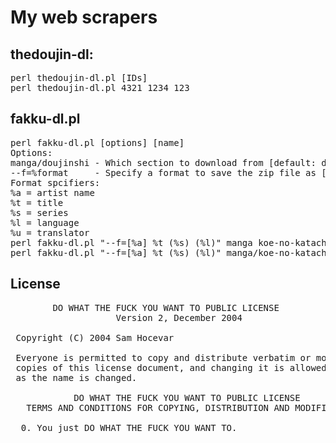 # My web scrapers

## thedoujin-dl:
<pre>
perl thedoujin-dl.pl [IDs]
perl thedoujin-dl.pl 4321 1234 123
</pre>

## fakku-dl.pl
<pre>
perl fakku-dl.pl [options] [name]
Options:
manga/doujinshi - Which section to download from [default: doujinshi]
--f=%format     - Specify a format to save the zip file as [default: [%a] %t (%s) [%l] ]
Format spcifiers:
%a = artist name
%t = title
%s = series
%l = language
%u = translator
perl fakku-dl.pl "--f=[%a] %t (%s) (%l)" manga koe-no-katachi-english doujinshi manga-amputee-vol1-japanese
perl fakku-dl.pl "--f=[%a] %t (%s) (%l)" manga/koe-no-katachi-english doujinshi manga-amputee-vol1-japanese
</pre>

## License

<pre>
        DO WHAT THE FUCK YOU WANT TO PUBLIC LICENSE 
                    Version 2, December 2004 

 Copyright (C) 2004 Sam Hocevar <sam@hocevar.net> 

 Everyone is permitted to copy and distribute verbatim or modified 
 copies of this license document, and changing it is allowed as long 
 as the name is changed. 

            DO WHAT THE FUCK YOU WANT TO PUBLIC LICENSE 
   TERMS AND CONDITIONS FOR COPYING, DISTRIBUTION AND MODIFICATION 

  0. You just DO WHAT THE FUCK YOU WANT TO.
</pre>

